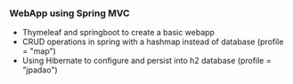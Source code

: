 ### WebApp using Spring MVC

* Thymeleaf and springboot to create a basic webapp
* CRUD operations in spring with a hashmap instead of database (profile = "map")
* Using Hibernate to configure and persist into h2 database (profile = "jpadao")
